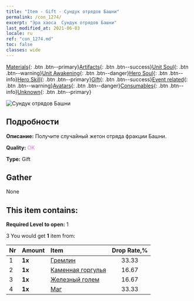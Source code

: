 ```yaml
---
title: "Item - Gift - Сундук отрядов Башни"
permalink: /con_1274/
excerpt: "Эра хаоса  Сундук отрядов Башни"
last_modified_at: 2021-06-03
locale: ru
ref: "con_1274.md"
toc: false
classes: wide
---
```

 [Materials](/ItemsRU/){: .btn .btn--primary}[Artifacts](/ItemsRU/Artifacts/){: .btn .btn--success}[Unit Soul](/ItemsRU/UnitSoul/){: .btn .btn--warning}[Unit Awakening](/ItemsRU/UnitAwakening/){: .btn .btn--danger}[Hero Soul](/ItemsRU/HeroSoul/){: .btn .btn--info}[Hero Skill](/ItemsRU/HeroSkill/){: .btn .btn--primary}[Gift](/ItemsRU/Gift/){: .btn .btn--success}[Event related](/ItemsRU/Events/){: .btn .btn--warning}[Avatars](/ItemsRU/Avatars/){: .btn .btn--danger}[Consumables](/ItemsRU/Consumables/){: .btn .btn--info}[Unknown](/ItemsRU/Unknown/){: .btn .btn--primary}

 ![Сундук отрядов Башни](/images/t/i_904006.png)

## Подробности
 **Описание:** Получите случайный жетон отряда фракции Башни.

 **Quality:** <span style="color: #DA70D6">OK</span>

 **Type:** Gift

## Gather

  None

## This item contains:

 **Required Level to open:** 1

 3 You would get **1** item  from:

  | Nr | Amount |     Item    | Drop Rate,% |
  |:---|:-------|:------------|:---------:|
  | 1 |  **1x** | [Гремлин](/ItemsRU/unt_235/) | 33.33 | 
  | 2 |  **1x** | [Каменная горгулья](/ItemsRU/unt_236/) | 16.67 | 
  | 3 |  **1x** | [Железный голем](/ItemsRU/unt_237/) | 16.67 | 
  | 4 |  **1x** | [Маг](/ItemsRU/unt_238/) | 33.33 | 
